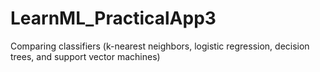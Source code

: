# LearnML_PracticalApp3
Comparing classifiers (k-nearest neighbors, logistic regression, decision trees, and support vector machines)

